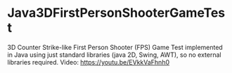 # Java3DFirstPersonShooterGameTest
3D Counter Strike-like First Person Shooter (FPS) Game Test implemented in Java using just standard libraries (java 2D, Swing, AWT), so no external libraries required. Video: https://youtu.be/EVkkVaFhnh0
